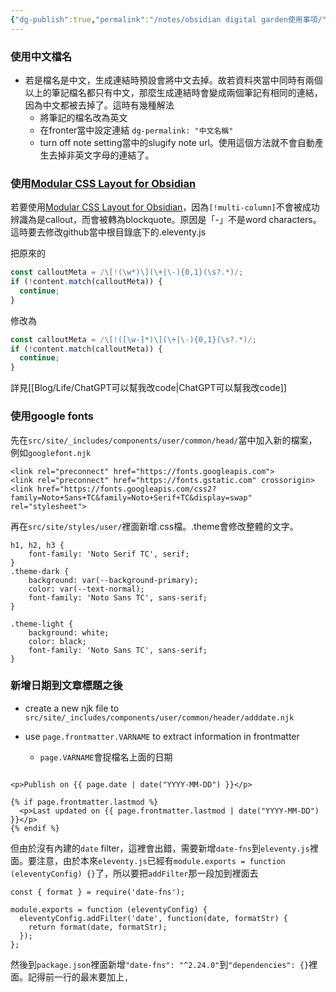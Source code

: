 ```yaml
---
{"dg-publish":true,"permalink":"/notes/obsidian digital garden使用事項/","title":"digital garden使用注意事項","tags":["plugin","webpage"]}
---
```



### 使用中文檔名

- 若是檔名是中文，生成連結時預設會將中文去掉。故若資料夾當中同時有兩個以上的筆記檔名都只有中文，那麼生成連結時會變成兩個筆記有相同的連結，因為中文都被去掉了。這時有幾種解法
  - 將筆記的檔名改為英文
  - 在fronter當中設定連結 `dg-permalink: "中文名稱"`
  - turn off note setting當中的slugify note url。使用這個方法就不會自動產生去掉非英文字母的連結了。

### 使用[Modular CSS Layout for Obsidian](https://github.com/efemkay/obsidian-modular-css-layout)

若要使用[Modular CSS Layout for Obsidian](https://github.com/efemkay/obsidian-modular-css-layout)，因為`[!multi-column]`不會被成功辨識為是callout，而會被轉為blockquote。原因是「-」不是word characters。這時要去修改github當中根目錄底下的.eleventy.js

把原來的

```javascript
const calloutMeta = /\[!(\w*)\](\+|\-){0,1}(\s?.*)/;
if (!content.match(calloutMeta)) {
  continue;
}
```

修改為

```javascript
const calloutMeta = /\[!([\w-]*)\](\+|\-){0,1}(\s?.*)/;
if (!content.match(calloutMeta)) {
  continue;
}
```

詳見[[Blog/Life/ChatGPT可以幫我改code\|ChatGPT可以幫我改code]]

### 使用google fonts

先在`src/site/_includes/components/user/common/head/`當中加入新的檔案，例如`googlefont.njk`

```
<link rel="preconnect" href="https://fonts.googleapis.com">
<link rel="preconnect" href="https://fonts.gstatic.com" crossorigin>
<link href="https://fonts.googleapis.com/css2?family=Noto+Sans+TC&family=Noto+Serif+TC&display=swap" rel="stylesheet">
```

再在`src/site/styles/user/`裡面新增.css檔。.theme會修改整體的文字。

```
h1, h2, h3 {
    font-family: 'Noto Serif TC', serif; 
}
.theme-dark {
    background: var(--background-primary);
    color: var(--text-normal);
    font-family: 'Noto Sans TC', sans-serif;
}

.theme-light {
    background: white;
    color: black;
    font-family: 'Noto Sans TC', sans-serif;
}
```

### 新增日期到文章標題之後

- create a  new njk file to `src/site/_includes/components/user/common/header/adddate.njk`

- use `page.frontmatter.VARNAME` to extract information in frontmatter
    - `page.VARNAME`會捉檔名上面的日期

```

<p>Publish on {{ page.date | date("YYYY-MM-DD") }}</p>

{% if page.frontmatter.lastmod %}
  <p>Last updated on {{ page.frontmatter.lastmod | date("YYYY-MM-DD") }}</p>
{% endif %}
```

但由於沒有內建的`date` filter，這裡會出錯，需要新增`date-fns`到`eleventy.js`裡面。要注意，由於本來`eleventy.js`已經有`module.exports = function (eleventyConfig) {}`了，所以要把`addFilter`那一段加到裡面去

```
const { format } = require('date-fns');

module.exports = function (eleventyConfig) {
  eleventyConfig.addFilter('date', function(date, formatStr) {
    return format(date, formatStr);
  });
};
```

然後到`package.json`裡面新增`"date-fns": "^2.24.0"`到`"dependencies": {}`裡面。記得前一行的最末要加上`,`